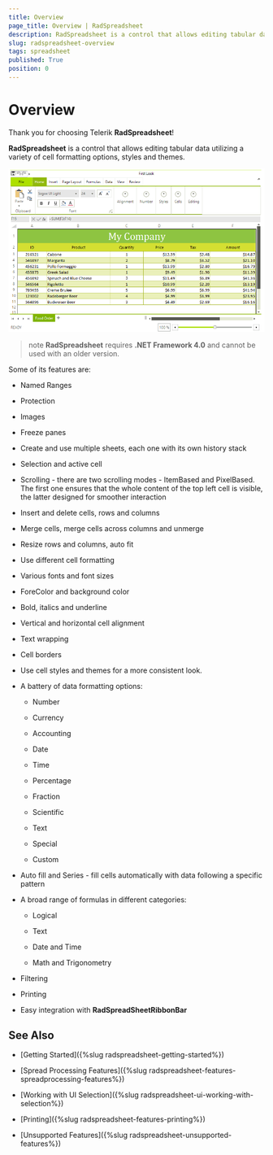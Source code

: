 ```yaml
---
title: Overview
page_title: Overview | RadSpreadsheet
description: RadSpreadsheet is a control that allows editing tabular data utilizing a variety of cell formatting options, styles and themes.
slug: radspreadsheet-overview
tags: spreadsheet
published: True
position: 0
---
```


# Overview

Thank you for choosing Telerik __RadSpreadsheet__!

__RadSpreadsheet__ is a control that allows editing tabular data utilizing a variety of cell formatting options, styles and themes. 

![RadSpreadsheet Overview small](images/spreadsheet-overview001.png)

>note **RadSpreadsheet** requires **.NET Framework 4.0** and cannot be used with an older version. 

Some of its features are:

* Named Ranges

* Protection

* Images

* Freeze panes

* Create and use multiple sheets, each one with its own history stack

* Selection and active cell

* Scrolling - there are two scrolling modes - ItemBased and PixelBased. 
        	The first one ensures that the whole content of the top left cell is visible, the latter designed for smoother interaction

* Insert and delete cells, rows and columns

* Merge cells, merge cells across columns and unmerge

* Resize rows and columns, auto fit

* Use different cell formatting

* Various fonts and font sizes

* ForeColor and background color

* Bold, italics and underline

* Vertical and horizontal cell alignment

* Text wrapping

* Cell borders

* Use cell styles and themes for a more consistent look.

* A battery of data formatting options:

    - Number

    - Currency

    - Accounting

    - Date

    - Time

    - Percentage

    - Fraction

    - Scientific

    - Text

    - Special

    - Custom

* Auto fill and Series - fill cells automatically with data following a specific pattern

* A broad range of formulas in different categories:

    - Logical

    - Text

    - Date and Time

    - Math and Trigonometry

* Filtering

* Printing

* Easy integration with __RadSpreadSheetRibbonBar__

## See Also

 * [Getting Started]({%slug radspreadsheet-getting-started%})
 
 * [Spread Processing Features]({%slug radspreadsheet-features-spreadprocessing-features%})
 
 * [Working with UI Selection]({%slug radspreadsheet-ui-working-with-selection%})

 * [Printing]({%slug radspreadsheet-features-printing%})

 * [Unsupported Features]({%slug radspreadsheet-unsupported-features%})
